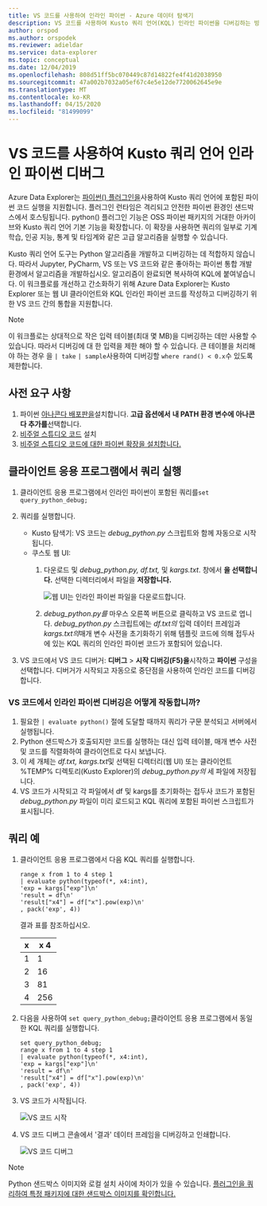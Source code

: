```yaml
---
title: VS 코드를 사용하여 인라인 파이썬 - Azure 데이터 탐색기
description: VS 코드를 사용하여 Kusto 쿼리 언어(KQL) 인라인 파이썬을 디버깅하는 방법을 알아봅니다.
author: orspod
ms.author: orspodek
ms.reviewer: adieldar
ms.service: data-explorer
ms.topic: conceptual
ms.date: 12/04/2019
ms.openlocfilehash: 808d51ff5bc070449c87d14822fe4f41d2038950
ms.sourcegitcommit: 47a002b7032a05ef67c4e5e12de7720062645e9e
ms.translationtype: MT
ms.contentlocale: ko-KR
ms.lasthandoff: 04/15/2020
ms.locfileid: "81499099"
---
```

# <a name="debug-kusto-query-language-inline-python-using-vs-code"></a>VS 코드를 사용하여 Kusto 쿼리 언어 인라인 파이썬 디버그

Azure Data Explorer는 [파이썬() 플러그인을](kusto/query/pythonplugin.md)사용하여 Kusto 쿼리 언어에 포함된 파이썬 코드 실행을 지원합니다. 플러그인 런타임은 격리되고 안전한 파이썬 환경인 샌드박스에서 호스팅됩니다. python() 플러그인 기능은 OSS 파이썬 패키지의 거대한 아카이브와 Kusto 쿼리 언어 기본 기능을 확장합니다. 이 확장을 사용하면 쿼리의 일부로 기계 학습, 인공 지능, 통계 및 타임계와 같은 고급 알고리즘을 실행할 수 있습니다.

Kusto 쿼리 언어 도구는 Python 알고리즘을 개발하고 디버깅하는 데 적합하지 않습니다. 따라서 Jupyter, PyCharm, VS 또는 VS 코드와 같은 좋아하는 파이썬 통합 개발 환경에서 알고리즘을 개발하십시오. 알고리즘이 완료되면 복사하여 KQL에 붙여넣습니다. 이 워크플로를 개선하고 간소화하기 위해 Azure Data Explorer는 Kusto Explorer 또는 웹 UI 클라이언트와 KQL 인라인 파이썬 코드를 작성하고 디버깅하기 위한 VS 코드 간의 통합을 지원합니다. 

> [!NOTE]
> 이 워크플로는 상대적으로 작은 입력 테이블(최대 몇 MB)을 디버깅하는 데만 사용할 수 있습니다. 따라서 디버깅에 대 한 입력을 제한 해야 할 수 있습니다.  큰 테이블을 처리해야 하는 경우 을 `| take` `| sample`사용하여 디버깅할 `where rand() < 0.x`수 있도록 제한합니다.

## <a name="prerequisites"></a>사전 요구 사항

1. 파이썬 [아나콘다 배포판을](https://www.anaconda.com/distribution/#download-section)설치합니다. **고급 옵션에서** **내 PATH 환경 변수에 아나콘다 추가를**선택합니다.
2. [비주얼 스튜디오 코드](https://code.visualstudio.com/Download) 설치
3. [비주얼 스튜디오 코드에 대한 파이썬 확장을 설치합니다.](https://marketplace.visualstudio.com/items?itemName=ms-python.python)

## <a name="run-your-query-in-your-client-application"></a>클라이언트 응용 프로그램에서 쿼리 실행

1. 클라이언트 응용 프로그램에서 인라인 파이썬이 포함된 쿼리를`set query_python_debug;`
1. 쿼리를 실행합니다.
    * Kusto 탐색기: VS 코드는 *debug_python.py* 스크립트와 함께 자동으로 시작 됩니다.
    * 쿠스토 웹 UI: 
        1. 다운로드 및 *debug_python.py,* *df.txt,* 및 *kargs.txt*. 창에서 **을 선택합니다.** 선택한 디렉터리에서 파일을 **저장합니다.** 

            ![웹 UI는 인라인 파이썬 파일을 다운로드합니다.](media/debug-inline-python/webui-inline-python.png)

        1. *debug_python.py를* 마우스 오른쪽 버튼으로 클릭하고 VS 코드로 엽니다. 
        *debug_python.py* 스크립트에는 *df.txt의* 입력 데이터 프레임과 *kargs.txt의*매개 변수 사전을 초기화하기 위해 템플릿 코드에 의해 접두사에 있는 KQL 쿼리의 인라인 파이썬 코드가 포함되어 있습니다.    
            
1. VS 코드에서 VS 코드 디버거: **디버그** > **시작 디버깅(F5)을**시작하고 **파이썬** 구성을 선택합니다. 디버거가 시작되고 자동으로 중단점을 사용하여 인라인 코드를 디버깅합니다.

### <a name="how-does-inline-python-debugging-in-vs-code-work"></a>VS 코드에서 인라인 파이썬 디버깅은 어떻게 작동합니까?

1. 필요한 `| evaluate python()` 절에 도달할 때까지 쿼리가 구문 분석되고 서버에서 실행됩니다.
1. Python 샌드박스가 호출되지만 코드를 실행하는 대신 입력 테이블, 매개 변수 사전 및 코드를 직렬화하여 클라이언트로 다시 보냅니다.
1. 이 세 개체는 *df.txt,* *kargs.txt*및 선택된 디렉터리(웹 UI) 또는 클라이언트 %TEMP% 디렉토리(Kusto Explorer)의 *debug_python.py의* 세 파일에 저장됩니다.
1. VS 코드가 시작되고 각 파일에서 df 및 kargs를 초기화하는 접두사 코드가 포함된 *debug_python.py* 파일이 미리 로드되고 KQL 쿼리에 포함된 파이썬 스크립트가 표시됩니다.

## <a name="query-example"></a>쿼리 예

1. 클라이언트 응용 프로그램에서 다음 KQL 쿼리를 실행합니다.

    ```kusto
    range x from 1 to 4 step 1
    | evaluate python(typeof(*, x4:int), 
    'exp = kargs["exp"]\n'
    'result = df\n'
    'result["x4"] = df["x"].pow(exp)\n'
    , pack('exp', 4))
    ```

    결과 표를 참조하십시오.

    | x  | x 4  |
    |---------|---------|
    | 1     |   1      |
    | 2     |   16      |
    | 3     |   81      |
    | 4     |    256     |
    
1. 다음을 사용하여 `set query_python_debug;`클라이언트 응용 프로그램에서 동일한 KQL 쿼리를 실행합니다.

    ```kusto
    set query_python_debug;
    range x from 1 to 4 step 1
    | evaluate python(typeof(*, x4:int), 
    'exp = kargs["exp"]\n'
    'result = df\n'
    'result["x4"] = df["x"].pow(exp)\n'
    , pack('exp', 4))
    ```

1. VS 코드가 시작됩니다.

    ![VS 코드 시작](media/debug-inline-python/launch-vs-code.png)

1. VS 코드 디버그 콘솔에서 '결과' 데이터 프레임을 디버깅하고 인쇄합니다.

    ![VS 코드 디버그](media/debug-inline-python/debug-vs-code.png)

> [!NOTE]
> Python 샌드박스 이미지와 로컬 설치 사이에 차이가 있을 수 있습니다. [플러그인을 쿼리하여 특정 패키지에 대한 샌드박스 이미지를 확인합니다.](https://github.com/Azure/azure-kusto-analytics-lib/blob/master/Utils/functions/get_modules_version.csl)
